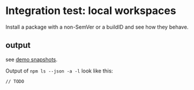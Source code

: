 # Integration test: local workspaces

Install a package with a non-SemVer or a buildID and see how they behave.

## output

see [demo snapshots](../../tests/_data/npm-ls_demo-results/package-with-build-id).

Output of `npm ls --json -a -l` look like this:

```json5
// TODO
```
